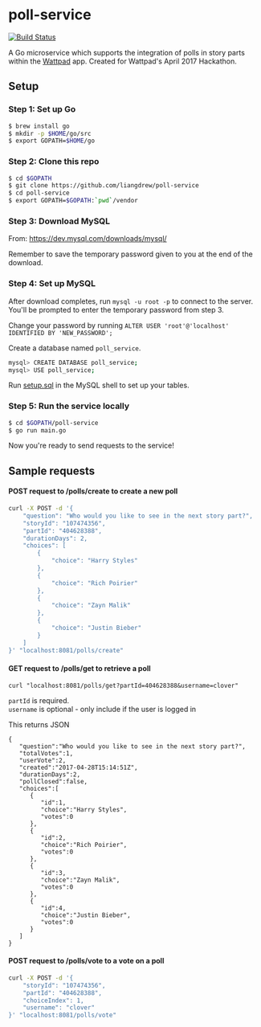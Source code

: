 # poll-service

[![Build Status](https://travis-ci.com/liangdrew/poll-service.svg?token=Ei3Bep18wxjyohCTAiSA&branch=master)](https://travis-ci.com/liangdrew/poll-service)

A Go microservice which supports the integration of polls in story parts within the [Wattpad](https://www.wattpad.com) app. Created for Wattpad's April 2017 Hackathon.

## Setup

### Step 1: Set up Go

```bash
$ brew install go
$ mkdir -p $HOME/go/src
$ export GOPATH=$HOME/go
```

### Step 2: Clone this repo
```bash
$ cd $GOPATH
$ git clone https://github.com/liangdrew/poll-service
$ cd poll-service
$ export GOPATH=$GOPATH:`pwd`/vendor
```

### Step 3: Download MySQL

From: https://dev.mysql.com/downloads/mysql/

Remember to save the temporary password given to you at the end of the download.

### Step 4: Set up MySQL

After download completes, run `mysql -u root -p` to connect to the server.\
You'll be prompted to enter the temporary password from step 3.

Change your password by running `ALTER USER 'root'@'localhost' IDENTIFIED BY 'NEW_PASSWORD';`

Create a database named `poll_service`.

```bash
mysql> CREATE DATABASE poll_service;
mysql> USE poll_service;
```

Run [setup.sql](https://github.com/liangdrew/poll-service/blob/master/db/sql/setup.sql) in the MySQL shell to set up your tables.

### Step 5: Run the service locally

```bash
$ cd $GOPATH/poll-service
$ go run main.go
```

Now you're ready to send requests to the service!

## Sample requests

#### POST request to /polls/create to create a new poll

```bash
curl -X POST -d '{
    "question": "Who would you like to see in the next story part?",
    "storyId": "107474356",
    "partId": "404628388",
    "durationDays": 2,
    "choices": [
        {
            "choice": "Harry Styles"
        },
        {
            "choice": "Rich Poirier"
        },
        {
            "choice": "Zayn Malik"
        },
        {
            "choice": "Justin Bieber"
        }
    ]
}' "localhost:8081/polls/create"
```

#### GET request to /polls/get to retrieve a poll

`curl "localhost:8081/polls/get?partId=404628388&username=clover"`

`partId` is required.\
`username` is optional - only include if the user is logged in

This returns JSON

```
{  
   "question":"Who would you like to see in the next story part?",
   "totalVotes":1,
   "userVote":2,
   "created":"2017-04-28T15:14:51Z",
   "durationDays":2,
   "pollClosed":false,
   "choices":[  
      {  
         "id":1,
         "choice":"Harry Styles",
         "votes":0
      },
      {  
         "id":2,
         "choice":"Rich Poirier",
         "votes":0
      },
      {  
         "id":3,
         "choice":"Zayn Malik",
         "votes":0
      },
      {  
         "id":4,
         "choice":"Justin Bieber",
         "votes":0
      }
   ]
}

```

#### POST request to /polls/vote to a vote on a poll

```bash
curl -X POST -d '{
    "storyId": "107474356",            
    "partId": "404628388",              
    "choiceIndex": 1,                       
    "username": "clover"                 
}' "localhost:8081/polls/vote"
```
